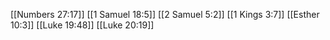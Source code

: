 [[Numbers 27:17]]
[[1 Samuel 18:5]]
[[2 Samuel 5:2]]
[[1 Kings 3:7]]
[[Esther 10:3]]
[[Luke 19:48]]
[[Luke 20:19]]
